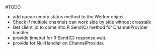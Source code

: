 #TODO

- add queue empty status method to the Worker object 
- Check if multiple channels can work side by side without crosstalk
- Get client_id to come into R Send(C) method for ChannelProvider handler
- provide timeout for R Send(C) response wait.
- provide for NullHandler on ChannelProvider.
